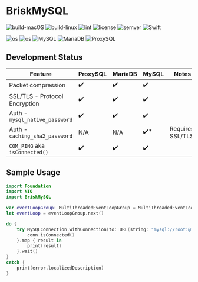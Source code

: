 # BriskMySQL
![build-macOS](https://github.com/ckmjreynolds/BriskMySQL/workflows/build-macOS/badge.svg) ![build-linux](https://github.com/ckmjreynolds/BriskMySQL/workflows/build-linux/badge.svg)  ![lint](https://github.com/ckmjreynolds/BriskMySQL/workflows/lint/badge.svg) ![license](https://img.shields.io/badge/license-MIT-brightgreen) ![semver](https://img.shields.io/badge/semver-2.0.0-brightgreen) ![Swift](https://img.shields.io/badge/Swift-5.1-brightgreen)

![os](https://img.shields.io/badge/os-macOS-brightgreen) ![os](https://img.shields.io/badge/os-linux-brightgreen) ![MySQL](https://img.shields.io/badge/MySQL-8.0.18-brightgreen) ![MariaDB](https://img.shields.io/badge/MariaDB-10.4.11-brightgreen) ![ProxySQL](https://img.shields.io/badge/ProxySQL-2.0.8-brightgreen)

## Development Status
| Feature | ProxySQL | MariaDB | MySQL | Notes |
| ------- | -------- | ------- | ----- | ----- |
| Packet compression | :heavy_check_mark: | :heavy_check_mark: | :heavy_check_mark: | |
| SSL/TLS - Protocol Encryption | :heavy_check_mark: | :heavy_check_mark: | :heavy_check_mark: | |
| Auth - `mysql_native_password` | :heavy_check_mark: | :heavy_check_mark: | :heavy_check_mark: | |
| Auth - `caching_sha2_password` | N/A | N/A | :heavy_check_mark:* | Requires SSL/TLS. |
| `COM_PING` aka `isConnected()` | :heavy_check_mark: | :heavy_check_mark: | :heavy_check_mark: | |

## Sample Usage
```Swift
import Foundation
import NIO
import BriskMySQL

var eventLoopGroup: MultiThreadedEventLoopGroup = MultiThreadedEventLoopGroup(numberOfThreads: 1)
let eventLoop = eventLoopGroup.next()

do {
    try MySQLConnection.withConnection(to: URL(string: "mysql://root:@127.0.0.1:3306/mysql")!, on: eventLoop) { conn in
        conn.isConnected()
    }.map { result in
        print(result)
    }.wait()
}
catch {
    print(error.localizedDescription)
}
```
